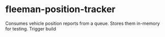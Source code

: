 # fleeman-position-tracker
Consumes vehicle position reports from a queue. Stores them in-memory for testing.
Trigger build

